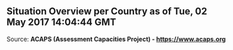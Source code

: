 ## Situation Overview per Country as of Tue, 02 May 2017 14:04:44 GMT

Source: **ACAPS (Assessment Capacities Project) - https://www.acaps.org**